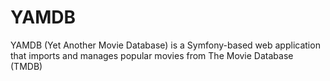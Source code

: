 # YAMDB
YAMDB (Yet Another Movie Database) is a Symfony-based web application that imports and manages popular movies from The Movie Database (TMDB)
